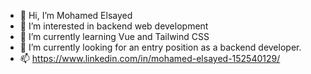 - 👋 Hi, I’m Mohamed Elsayed
- 👀 I’m interested in backend web development
- 🌱 I’m currently learning Vue and Tailwind CSS
- 💞️ I’m currently looking for an entry position as a backend developer. 
- 📫 https://www.linkedin.com/in/mohamed-elsayed-152540129/
